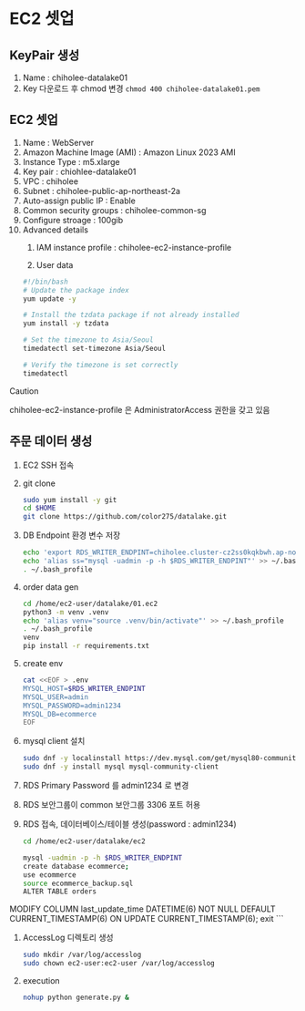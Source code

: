 # EC2 셋업
## KeyPair 생성
1. Name : chiholee-datalake01
1. Key 다운로드 후 chmod 변경 `chmod 400 chiholee-datalake01.pem` 

## EC2 셋업
1. Name : WebServer
1. Amazon Machine Image (AMI) : Amazon Linux 2023 AMI
1. Instance Type : m5.xlarge
1. Key pair : chiohlee-datalake01
1. VPC : chiholee
1. Subnet : chiholee-public-ap-northeast-2a
1. Auto-assign public IP : Enable
1. Common security groups : chiholee-common-sg
1. Configure stroage : 100gib
1. Advanced details
   1. IAM instance profile : chiholee-ec2-instance-profile

   1. User data
    ```bash
    #!/bin/bash
    # Update the package index
    yum update -y

    # Install the tzdata package if not already installed
    yum install -y tzdata

    # Set the timezone to Asia/Seoul
    timedatectl set-timezone Asia/Seoul

    # Verify the timezone is set correctly
    timedatectl
    ```
> [!CAUTION]  
> chiholee-ec2-instance-profile 은 AdministratorAccess 권한을 갖고 있음

## 주문 데이터 생성
1. EC2 SSH 접속
1. git clone
   ```bash
   sudo yum install -y git
   cd $HOME
   git clone https://github.com/color275/datalake.git        
   ```
1. DB Endpoint 환경 변수 저장
   ```bash
   echo 'export RDS_WRITER_ENDPINT=chiholee.cluster-cz2ss0kqkbwh.ap-northeast-2.rds.amazonaws.com' >> ~/.bash_profile
   echo 'alias ss="mysql -uadmin -p -h $RDS_WRITER_ENDPINT"' >> ~/.bash_profile
   . ~/.bash_profile
   ```
1. order data gen
   ```bash
   cd /home/ec2-user/datalake/01.ec2
   python3 -m venv .venv
   echo 'alias venv="source .venv/bin/activate"' >> ~/.bash_profile
   . ~/.bash_profile
   venv
   pip install -r requirements.txt
   ```
1. create env
   ```bash
   cat <<EOF > .env
   MYSQL_HOST=$RDS_WRITER_ENDPINT
   MYSQL_USER=admin
   MYSQL_PASSWORD=admin1234
   MYSQL_DB=ecommerce
   EOF
   ```
1. mysql client 설치
   ```bash
   sudo dnf -y localinstall https://dev.mysql.com/get/mysql80-community-release-el9-4.noarch.rpm
   sudo dnf -y install mysql mysql-community-client
   ```
1. RDS Primary Password 를 admin1234 로 변경

1. RDS 보안그룹이 common 보안그룹 3306 포트 허용

1. RDS 접속, 데이터베이스/테이블 생성(password : admin1234)
    ```bash
    cd /home/ec2-user/datalake/ec2

    mysql -uadmin -p -h $RDS_WRITER_ENDPINT
    create database ecommerce;
    use ecommerce
    source ecommerce_backup.sql
    ALTER TABLE orders 
MODIFY COLUMN last_update_time DATETIME(6) NOT NULL DEFAULT CURRENT_TIMESTAMP(6) ON UPDATE CURRENT_TIMESTAMP(6);
    exit
    ```
1. AccessLog 디렉토리 생성
   ```bash
   sudo mkdir /var/log/accesslog
   sudo chown ec2-user:ec2-user /var/log/accesslog
   ```
1. execution
   ```bash
   nohup python generate.py &
   ```
